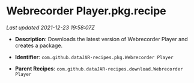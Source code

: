 # Webrecorder Player.pkg.recipe

_Last updated 2021-12-23 19:58:07Z_

- **Description**: Downloads the latest version of Webrecorder Player and creates a package.

- **Identifier**: `com.github.dataJAR-recipes.pkg.Webrecorder Player`

- **Parent Recipes**: `com.github.dataJAR-recipes.download.Webrecorder Player`
